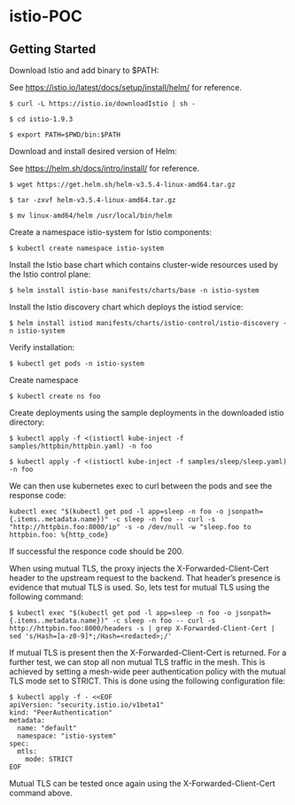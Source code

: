 # istio-POC

## Getting Started

Download Istio and add binary to $PATH:

See https://istio.io/latest/docs/setup/install/helm/ for reference. 

```
$ curl -L https://istio.io/downloadIstio | sh -

$ cd istio-1.9.3

$ export PATH=$PWD/bin:$PATH

```

Download and install desired version of Helm:

See https://helm.sh/docs/intro/install/ for reference.

```
$ wget https://get.helm.sh/helm-v3.5.4-linux-amd64.tar.gz

$ tar -zxvf helm-v3.5.4-linux-amd64.tar.gz

$ mv linux-amd64/helm /usr/local/bin/helm

```

Create a namespace istio-system for Istio components:

```
$ kubectl create namespace istio-system
```

Install the Istio base chart which contains cluster-wide resources used by the Istio control plane:

```
$ helm install istio-base manifests/charts/base -n istio-system
```

Install the Istio discovery chart which deploys the istiod service:

```
$ helm install istiod manifests/charts/istio-control/istio-discovery -n istio-system
```

Verify installation:

```
$ kubectl get pods -n istio-system
```

Create namespace

```
$ kubectl create ns foo
```

Create deployments using the sample deployments in the downloaded istio directory:
```
$ kubectl apply -f <(istioctl kube-inject -f samples/httpbin/httpbin.yaml) -n foo

$ kubectl apply -f <(istioctl kube-inject -f samples/sleep/sleep.yaml) -n foo
```

We can then use kubernetes exec to curl between the pods and see the response code: 

```
kubectl exec "$(kubectl get pod -l app=sleep -n foo -o jsonpath={.items..metadata.name})" -c sleep -n foo -- curl -s "http://httpbin.foo:8000/ip" -s -o /dev/null -w "sleep.foo to httpbin.foo: %{http_code}
```
If successful the responce code should be 200.

When using mutual TLS, the proxy injects the X-Forwarded-Client-Cert header to the upstream request to the backend. That header’s presence is evidence that mutual TLS is used. So, lets test for mutual TLS using the following command:

```
$ kubectl exec "$(kubectl get pod -l app=sleep -n foo -o jsonpath={.items..metadata.name})" -c sleep -n foo -- curl -s http://httpbin.foo:8000/headers -s | grep X-Forwarded-Client-Cert | sed 's/Hash=[a-z0-9]*;/Hash=<redacted>;/'

```

If mutual TLS is present then the X-Forwarded-Client-Cert is returned. For a further test, we can stop all non mutual TLS traffic in the mesh. This is achieved by setting a mesh-wide peer authentication policy with the mutual TLS mode set to STRICT. This is done using the following configuration file:

```
$ kubectl apply -f - <<EOF
apiVersion: "security.istio.io/v1beta1"
kind: "PeerAuthentication"
metadata:
  name: "default"
  namespace: "istio-system"
spec:
  mtls:
    mode: STRICT
EOF
```

Mutual TLS can be tested once again using the X-Forwarded-Client-Cert command above. 